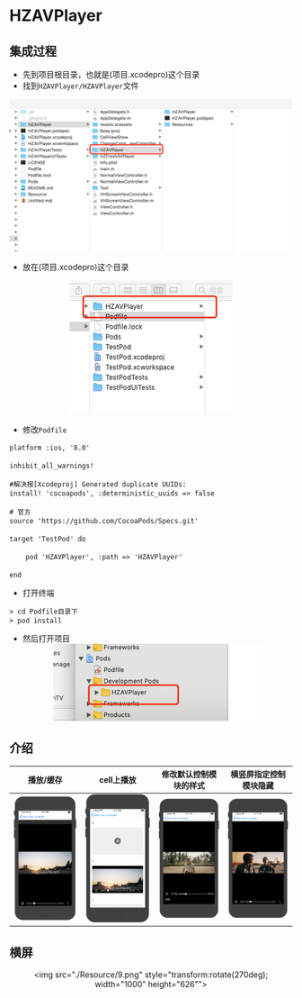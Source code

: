 # HZAVPlayer

## 集成过程

- 先到项目根目录，也就是(项目.xcodepro)这个目录
-  找到`HZAVPlayer/HZAVPlayer`文件

<span><div style="text-align: center;">
![Picture](./Resource/1.png)
</div></span>

- 放在(项目.xcodepro)这个目录

<span><div style="text-align: center;">
![Picture](./Resource/2.png)
</div></span>

- 修改`Podfile`

```
platform :ios, '8.0'

inhibit_all_warnings!

#解决报[Xcodeproj] Generated duplicate UUIDs:
install! 'cocoapods', :deterministic_uuids => false

# 官方
source 'https://github.com/CocoaPods/Specs.git'

target 'TestPod' do
	
	pod 'HZAVPlayer', :path => 'HZAVPlayer'

end

```

- 打开终端

```
> cd Podfile目录下
> pod install

```

- 然后打开项目
<span><div style="text-align: center;">
![Picture](./Resource/4.png)
</div></span>


## 介绍

|播放/缓存|cell上播放|修改默认控制模块的样式|横竖屏指定控制模块隐藏|
|:--:|:--:|:--:|:--:|
|![Picture](./Resource/5.png)|![Picture](./Resource/6.png)|![Picture](./Resource/7.png)|![Picture](./Resource/10.png)|

## 横屏

<span><div style="text-align: center;">
 <img src="./Resource/9.png" style="transform:rotate(270deg); width="1000" height="626"">
</div></span>



